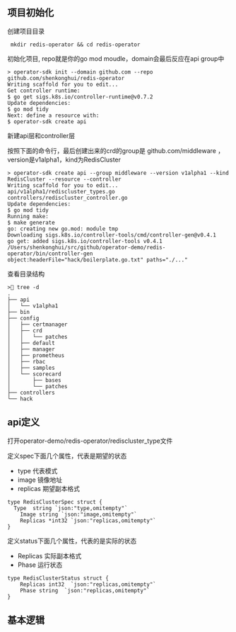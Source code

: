 

## 项目初始化

创建项目目录

```
 mkdir redis-operator && cd redis-operator
```



初始化项目,  repo就是你的go mod moudle，domain会最后反应在api group中

```
> operator-sdk init --domain github.com --repo github.com/shenkonghui/redis-operator
Writing scaffold for you to edit...
Get controller runtime:
$ go get sigs.k8s.io/controller-runtime@v0.7.2
Update dependencies:
$ go mod tidy
Next: define a resource with:
$ operator-sdk create api
```

新建api层和controller层

按照下面的命令行，最后创建出来的crd的group是 github.com/middleware ，version是v1alpha1，kind为RedisCluster

```
> operator-sdk create api --group middleware --version v1alpha1 --kind RedisCluster --resource --controller
Writing scaffold for you to edit...
api/v1alpha1/rediscluster_types.go
controllers/rediscluster_controller.go
Update dependencies:
$ go mod tidy
Running make:
$ make generate
go: creating new go.mod: module tmp
Downloading sigs.k8s.io/controller-tools/cmd/controller-gen@v0.4.1
go get: added sigs.k8s.io/controller-tools v0.4.1
/Users/shenkonghui/src/github/operator-demo/redis-operator/bin/controller-gen object:headerFile="hack/boilerplate.go.txt" paths="./..."
```

查看目录结构

```
> tree -d
.
├── api
│   └── v1alpha1
├── bin
├── config
│   ├── certmanager
│   ├── crd
│   │   └── patches
│   ├── default
│   ├── manager
│   ├── prometheus
│   ├── rbac
│   ├── samples
│   └── scorecard
│       ├── bases
│       └── patches
├── controllers
└── hack
```



## api定义

打开operator-demo/redis-operator/rediscluster_type文件

定义spec下面几个属性，代表是期望的状态

- type 代表模式
- image 镜像地址
- replicas 期望副本格式

```
type RedisClusterSpec struct {
  Type  string `json:"type,omitempty"`
	Image string `json:"image,omitempty"`
	Replicas *int32 `json:"replicas,omitempty"`
}
```

定义status下面几个属性，代表的是实际的状态

- Replicas 实际副本格式
- Phase 运行状态

```
type RedisClusterStatus struct {
	Replicas int32  `json:"replicas,omitempty"`
	Phase string  `json:"replicas,omitempty"`
}
```



## 基本逻辑

